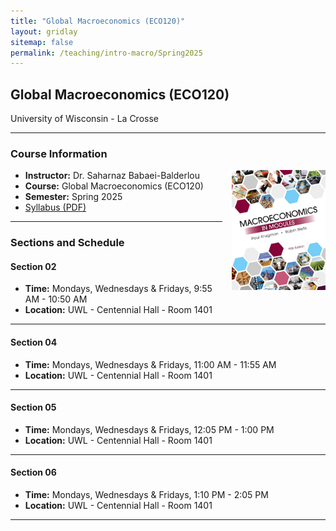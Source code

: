 ```yaml
---
title: "Global Macroeconomics (ECO120)"
layout: gridlay
sitemap: false
permalink: /teaching/intro-macro/Spring2025
---
```


## Global Macroeconomics (ECO120)

University of Wisconsin - La Crosse 

---

### Course Information
<div>
  <img src="/assets/images/macro-KrugmanWells-cover.jpg" alt="Global Macroeconomics" style="float: right; margin-left: 15px; width: 150px; height: auto;">
  <ul>
    <li><strong>Instructor:</strong> Dr. Saharnaz Babaei-Balderlou</li>
    <li><strong>Course:</strong> Global Macroeconomics (ECO120)</li>
    <li><strong>Semester:</strong> Spring 2025</li>
    <li><a href="/assets/teaching/IntroMacro/Syllabus_Spring2025_ECON120.pdf" target="_blank">Syllabus (PDF)</a></li>
  </ul>
</div>

---

### Sections and Schedule

#### Section 02
- **Time:** Mondays, Wednesdays & Fridays, 9:55 AM - 10:50 AM  
- **Location:** UWL - Centennial Hall - Room 1401  

--- 

#### Section 04
- **Time:** Mondays, Wednesdays & Fridays, 11:00 AM - 11:55 AM  
- **Location:** UWL - Centennial Hall - Room 1401  

---

#### Section 05
- **Time:** Mondays, Wednesdays & Fridays, 12:05 PM - 1:00 PM  
- **Location:** UWL - Centennial Hall - Room 1401  

---

#### Section 06
- **Time:** Mondays, Wednesdays & Fridays, 1:10 PM - 2:05 PM  
- **Location:** UWL - Centennial Hall - Room 1401  

---
